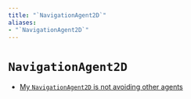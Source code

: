 ```yaml
---
title: "`NavigationAgent2D`"
aliases:
- "`NavigationAgent2D`"
---
```


# `NavigationAgent2D`

- [My `NavigationAgent2D` is not avoiding other agents](godot-navigation-agent-2d-avoidance-not-working.md)
